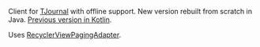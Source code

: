 Client for [TJournal](https://tjournal.ru) with offline support.
New version rebuilt from scratch in Java.
[Previous version in Kotlin](https://github.com/marwinxxii/tj/tree/kotlin).

Uses [RecyclerViewPagingAdapter](https://github.com/marwinxxii/RecyclerViewPagingAdapter).
